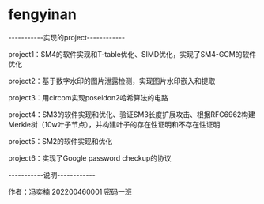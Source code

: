 # fengyinan

-----------实现的project------------

project1：SM4的软件实现和T-table优化、SIMD优化，实现了SM4-GCM的软件优化

project2：基于数字水印的图片泄露检测，实现图片水印嵌入和提取

project3：用circom实现poseidon2哈希算法的电路

project4：SM3的软件实现和优化、验证SM3长度扩展攻击、根据RFC6962构建Merkle树（10w叶子节点），并构建叶子的存在性证明和不存在性证明

project5：SM2的软件实现和优化

project6：实现了Google password checkup的协议

-----------说明------------

作者：冯奕楠 202200460001 密码一班


